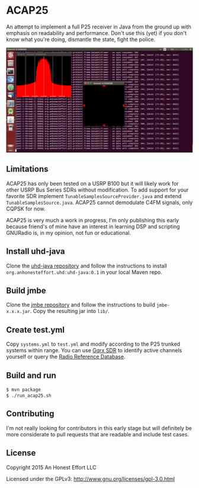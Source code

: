 # ACAP25

An attempt to implement a full P25 receiver in Java from the ground up
with emphasis on readability and performance. Don't use this (yet) if you
don't know what you're doing, dismantle the state, fight the police.

![acap25 preview](/plots.png)

## Limitations
ACAP25 has only been tested on a USRP B100 but it will likely work for other
USRP Bus Series SDRs without modification. To add support for your favorite
SDR implement `TunableSamplesSourceProvider.java` and extend
`TunableSamplesSource.java`. ACAP25 cannot demodulate C4FM signals, only
CQPSK for now.

ACAP25 is very much a work in progress, I'm only publishing this early
because friend's of mine have an interest in learning DSP and scripting
GNURadio is, in my opinion, not fun or educational.

## Install uhd-java
Clone the [uhd-java repository](https://github.com/rhodey/uhd-java) and
follow the instructions to install `org.anhonesteffort.uhd:uhd-java:0.1`
in your local Maven repo.

## Build jmbe
Clone the [jmbe repository](https://github.com/DSheirer/jmbe) and follow
the instructions to build `jmbe-x.x.x.jar`. Copy the resulting jar into
`lib/`.

## Create test.yml
Copy `systems.yml` to `test.yml` and modify according to the P25 trunked
systems within range. You can use [Gqrx SDR](http://gqrx.dk/) to identify
active channels yourself or query the [Radio Reference Database](http://www.radioreference.com/apps/db/).

## Build and run
```
$ mvn package
$ ./run_acap25.sh
```

## Contributing
I'm not really looking for contributors in this early stage but will
definitely be more considerate to pull requests that are readable and
include test cases.

## License

Copyright 2015 An Honest Effort LLC

Licensed under the GPLv3: http://www.gnu.org/licenses/gpl-3.0.html
